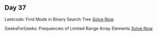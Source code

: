 ## Day 37

Leetcode: Find Mode in Binary Search Tree 
[Solve Now](https://leetcode.com/problems/find-mode-in-binary-search-tree/description/?envType=daily-question&envId=2023-11-01)

GeeksForGeeks: Frequencies of Limited Range Array Elements 
[Solve Now](https://www.geeksforgeeks.org/problems/frequency-of-array-elements-1587115620/1)

